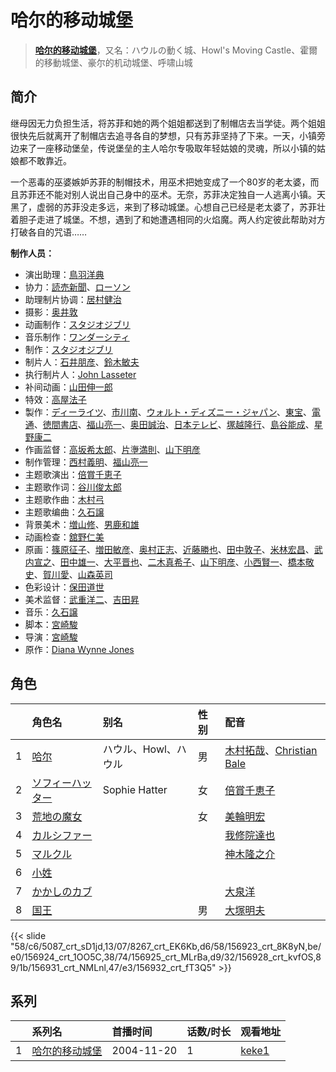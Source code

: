 # 哈尔的移动城堡


> <u>**[哈尔的移动城堡](https://bgm.tv/subject/312)**</u>，又名：ハウルの動く城、Howl's Moving Castle、霍爾的移動城堡、豪尔的机动城堡、呼啸山城

## 简介

继母因无力负担生活，将苏菲和她的两个姐姐都送到了制帽店去当学徒。两个姐姐很快先后就离开了制帽店去追寻各自的梦想，只有苏菲坚持了下来。一天，小镇旁边来了一座移动堡垒，传说堡垒的主人哈尔专吸取年轻姑娘的灵魂，所以小镇的姑娘都不敢靠近。

一个恶毒的巫婆嫉妒苏菲的制帽技术，用巫术把她变成了一个80岁的老太婆，而且苏菲还不能对别人说出自己身中的巫术。无奈，苏菲决定独自一人逃离小镇。天黑了，虚弱的苏菲没走多远，来到了移动城堡。心想自己已经是老太婆了，苏菲壮着胆子走进了城堡。不想，遇到了和她遭遇相同的火焰魔。两人约定彼此帮助对方打破各自的咒语……

**制作人员：**
- 演出助理：[鳥羽洋典](https://bgm.tv/person/39868)
- 协力：[読売新聞](https://bgm.tv/person/23147)、[ローソン](https://bgm.tv/person/49530)
- 助理制片协调：[居村健治](https://bgm.tv/person/15786)
- 摄影：[奥井敦](https://bgm.tv/person/1044)
- 动画制作：[スタジオジブリ](https://bgm.tv/person/2216)
- 音乐制作：[ワンダーシティ](https://bgm.tv/person/39707)
- 制作：[スタジオジブリ](https://bgm.tv/person/2216)
- 制片人：[石井朋彦](https://bgm.tv/person/28174)、[鈴木敏夫](https://bgm.tv/person/2215)
- 执行制片人：[John Lasseter](https://bgm.tv/person/22013)
- 补间动画：[山田伸一郎](https://bgm.tv/person/59376)
- 特效：[高屋法子](https://bgm.tv/person/33204)
- 製作：[ディーライツ](https://bgm.tv/person/1641)、[市川南](https://bgm.tv/person/21750)、[ウォルト・ディズニー・ジャパン](https://bgm.tv/person/50996)、[東宝](https://bgm.tv/person/985)、[電通](https://bgm.tv/person/221)、[徳間書店](https://bgm.tv/person/1103)、[福山亮一](https://bgm.tv/person/39716)、[奥田誠治](https://bgm.tv/person/19591)、[日本テレビ](https://bgm.tv/person/492)、[塚越隆行](https://bgm.tv/person/59570)、[島谷能成](https://bgm.tv/person/60290)、[星野康二](https://bgm.tv/person/61544)
- 作画监督：[高坂希太郎](https://bgm.tv/person/1665)、[片塰満則](https://bgm.tv/person/32036)、[山下明彦](https://bgm.tv/person/1417)
- 制作管理：[西村義明](https://bgm.tv/person/26104)、[福山亮一](https://bgm.tv/person/39716)
- 主题歌演出：[倍賞千恵子](https://bgm.tv/person/4504)
- 主题歌作词：[谷川俊太郎](https://bgm.tv/person/14355)
- 主题歌作曲：[木村弓](https://bgm.tv/person/16098)
- 主题歌编曲：[久石譲](https://bgm.tv/person/1638)
- 背景美术：[増山修](https://bgm.tv/person/21629)、[男鹿和雄](https://bgm.tv/person/11681)
- 动画检查：[舘野仁美](https://bgm.tv/person/34701)
- 原画：[篠原征子](https://bgm.tv/person/28966)、[増田敏彦](https://bgm.tv/person/1818)、[奥村正志](https://bgm.tv/person/9239)、[近藤勝也](https://bgm.tv/person/2109)、[田中敦子](https://bgm.tv/person/11679)、[米林宏昌](https://bgm.tv/person/7724)、[武内宣之](https://bgm.tv/person/734)、[田中雄一](https://bgm.tv/person/3611)、[大平晋也](https://bgm.tv/person/11178)、[二木真希子](https://bgm.tv/person/11680)、[山下明彦](https://bgm.tv/person/1417)、[小西賢一](https://bgm.tv/person/2176)、[橋本敬史](https://bgm.tv/person/3426)、[賀川愛](https://bgm.tv/person/2068)、[山森英司](https://bgm.tv/person/21472)
- 色彩设计：[保田道世](https://bgm.tv/person/1510)
- 美术监督：[武重洋二](https://bgm.tv/person/11682)、[吉田昇](https://bgm.tv/person/15473)
- 音乐：[久石譲](https://bgm.tv/person/1638)
- 脚本：[宮崎駿](https://bgm.tv/person/1040)
- 导演：[宮崎駿](https://bgm.tv/person/1040)
- 原作：[Diana Wynne Jones](https://bgm.tv/person/2019)

## 角色

|     |   角色名   |   别名  | 性别 |  配音  |
|:--- |:------  |:----      |:---  |:--   |
| 1 | [哈尔](https://bgm.tv/character/5087) | ハウル、Howl、ハウル | 男 | [木村拓哉](https://bgm.tv/person/4505)、[Christian Bale](https://bgm.tv/person/33363) |
| 2 | [ソフィーハッター](https://bgm.tv/character/8267) | Sophie Hatter | 女 | [倍賞千恵子](https://bgm.tv/person/4504) |
| 3 | [荒地の魔女](https://bgm.tv/character/156923) |  | 女 | [美輪明宏](https://bgm.tv/person/63788) |
| 4 | [カルシファー](https://bgm.tv/character/156924) |  |  | [我修院達也](https://bgm.tv/person/63789) |
| 5 | [マルクル](https://bgm.tv/character/156925) |  |  | [神木隆之介](https://bgm.tv/person/10972) |
| 6 | [小姓](https://bgm.tv/character/156928) |  |  |  |
| 7 | [かかしのカブ](https://bgm.tv/character/156931) |  |  | [大泉洋](https://bgm.tv/person/6102) |
| 8 | [国王](https://bgm.tv/character/156932) |  | 男 | [大塚明夫](https://bgm.tv/person/3832) |

{{< slide "58/c6/5087_crt_sD1jd,13/07/8267_crt_EK6Kb,d6/58/156923_crt_8K8yN,be/e0/156924_crt_1OO5C,38/74/156925_crt_MLrBa,d9/32/156928_crt_kvfOS,89/1b/156931_crt_NMLnl,47/e3/156932_crt_fT3Q5" >}}

## 系列

|     | 系列名     | 首播时间       | 话数/时长 | 观看地址                                                     |
| :-- | :------ | :--------- | :---- | :------------------------------------------------------- |
| 1   |[哈尔的移动城堡](https://bgm.tv/subject/312)| 2004-11-20 | 1     | [keke1](https://www.keke1.app/play/179823-4-271797.html) |



